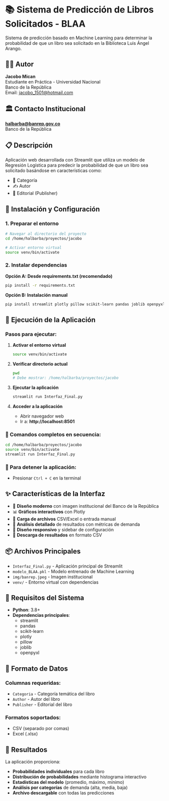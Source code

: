 # 📚 Sistema de Predicción de Libros Solicitados - BLAA

Sistema de predicción basado en Machine Learning para determinar la probabilidad de que un libro sea solicitado en la Biblioteca Luis Ángel Arango.

## 👨‍💼 Autor
**Jacobo Mican**  
Estudiante en Práctica - Universidad Nacional  
Banco de la República  
Email: jacobo_1501@hotmail.com

## 🏛️ Contacto Institucional
**halbarba@banrep.gov.co**  
Banco de la República

## 📋 Descripción
Aplicación web desarrollada con Streamlit que utiliza un modelo de Regresión Logística para predecir la probabilidad de que un libro sea solicitado basándose en características como:
- 📖 Categoría
- ✍️ Autor  
- 🏢 Editorial (Publisher)

## 🚀 Instalación y Configuración

### 1. Preparar el entorno
```bash
# Navegar al directorio del proyecto
cd /home/halbarba/proyectos/jacobo

# Activar entorno virtual
source venv/bin/activate
```

### 2. Instalar dependencias

**Opción A: Desde requirements.txt (recomendado)**
```bash
pip install -r requirements.txt
```

**Opción B: Instalación manual**
```bash
pip install streamlit plotly pillow scikit-learn pandas joblib openpyxl
```

## 🎯 Ejecución de la Aplicación

### Pasos para ejecutar:

1. **Activar el entorno virtual**
   ```bash
   source venv/bin/activate
   ```

2. **Verificar directorio actual**
   ```bash
   pwd
   # Debe mostrar: /home/halbarba/proyectos/jacobo
   ```

3. **Ejecutar la aplicación**
   ```bash
   streamlit run Interfaz_Final.py
   ```

4. **Acceder a la aplicación**
   - Abrir navegador web
   - Ir a: **http://localhost:8501**

### 🔄 Comandos completos en secuencia:
```bash
cd /home/halbarba/proyectos/jacobo
source venv/bin/activate
streamlit run Interfaz_Final.py
```

### 🛑 Para detener la aplicación:
- Presionar `Ctrl + C` en la terminal

## ✨ Características de la Interfaz

- 🎨 **Diseño moderno** con imagen institucional del Banco de la República
- 📊 **Gráficos interactivos** con Plotly
- 📁 **Carga de archivos** CSV/Excel o entrada manual
- 🎯 **Análisis detallado** de resultados con métricas de demanda
- 📱 **Diseño responsivo** y sidebar de configuración
- 💾 **Descarga de resultados** en formato CSV

## 📦 Archivos Principales

- `Interfaz_Final.py` - Aplicación principal de Streamlit
- `modelo_BLAA.pkl` - Modelo entrenado de Machine Learning
- `img/banrep.jpeg` - Imagen institucional
- `venv/` - Entorno virtual con dependencias

## 🔧 Requisitos del Sistema

- **Python**: 3.8+
- **Dependencias principales**:
  - streamlit
  - pandas
  - scikit-learn
  - plotly
  - pillow
  - joblib
  - openpyxl

## 📝 Formato de Datos

### Columnas requeridas:
- `Categoria` - Categoría temática del libro
- `Author` - Autor del libro
- `Publisher` - Editorial del libro

### Formatos soportados:
- CSV (separado por comas)
- Excel (.xlsx)

## 🎯 Resultados

La aplicación proporciona:
- **Probabilidades individuales** para cada libro
- **Distribución de probabilidades** mediante histograma interactivo
- **Estadísticas del modelo** (promedio, máximo, mínimo)
- **Análisis por categorías** de demanda (alta, media, baja)
- **Archivo descargable** con todas las predicciones